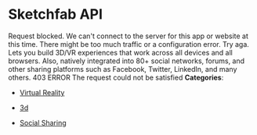 # Sketchfab API


Request blocked.  We can't connect to the server for this app or website at this time.  There might be too much traffic or a configuration error. Try aga. Lets you build 3D/VR experiences that work across all devices and all browsers. Also, natively integrated into 80+ social networks, forums, and other sharing platforms such as Facebook, Twitter, LinkedIn, and many others. 403 ERROR The request could not be satisfied
**Categories**:

- [Virtual Reality](https://github/awesome-apis/awesome-apis#virtual-reality)

- [3d](https://github/awesome-apis/awesome-apis#3d)

- [Social Sharing](https://github/awesome-apis/awesome-apis#social-sharing)



